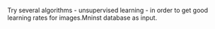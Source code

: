 Try several algorithms - unsupervised learning - in order to get good learning rates for images.Mninst database as input.